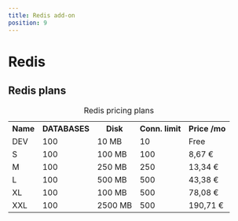 ```yaml
---
title: Redis add-on
position: 9
---
```


# Redis

## Redis plans

<table class="table table-bordered table-striped dataTable"><caption>Redis pricing plans</caption>
<tr>
<th>Name</th>
<th>DATABASES</th>
<th>Disk</th>
<th>Conn. limit</th>
<th>Price /mo</th>
</tr>
<tr>
<td class="cc-col__price "><span class="label cc-label__price label-info">DEV</span></td>
<td>100</td>
<td>10 MB</td>
<td>10</td>
<td>Free</td>
</tr>
<tr>
<td class="cc-col__price "><span class="label cc-label__price label-info">S</span></td>
<td>100</td>
<td>100 MB</td>
<td>100</td>
<td>8,67 €</td>
</tr>
<tr>
<td class="cc-col__price "><span class="label cc-label__price label-info">M</span></td>
<td>100</td>
<td>250 MB</td>
<td>250</td>
<td>13,34 €</td>
</tr>
<tr>
<td class="cc-col__price "><span class="label cc-label__price label-info">L</span></td>
<td>100</td>
<td>500 MB</td>
<td>500</td>
<td>43,38 €</td>
</tr>
<tr>
<td class="cc-col__price "><span class="label cc-label__price label-info">XL</span></td>
<td>100</td>
<td>100 MB</td>
<td>500</td>
<td>78,08 €</td>
</tr>
<tr>
<td class="cc-col__price "><span class="label cc-label__price label-info">XXL</span></td>
<td>100</td>
<td>2500 MB</td>
<td>500</td>
<td>190,71 €</td>
</tr>
</table>
